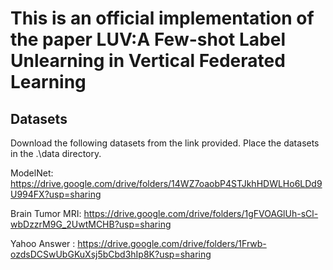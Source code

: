 # This is an official implementation of the paper LUV:A Few-shot Label Unlearning in Vertical Federated Learning

## Datasets
Download the following datasets from the link provided.
Place the datasets in the .\data directory.

ModelNet: https://drive.google.com/drive/folders/14WZ7oaobP4STJkhHDWLHo6LDd9U994FX?usp=sharing

Brain Tumor MRI: https://drive.google.com/drive/folders/1gFVOAGlUh-sCl-wbDzzrM9G_2UwtMCHB?usp=sharing

Yahoo Answer : https://drive.google.com/drive/folders/1Frwb-ozdsDCSwUbGKuXsj5bCbd3hIp8K?usp=sharing
